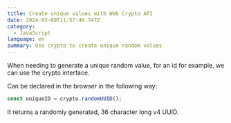 ```yaml
---
title: Create unique values with Web Crypto API
date: 2024-03-09T11:57:46.747Z
category:
  - JavaScript
language: en
summary: Use crypto to create unique random values
---
```


When needing to generate a unique random value, for an id for example, we can use the crypto interface.

Can be declared in the browser in the following way:

```javascript
const uniqueID = crypto.randomUUID();
```

It returns a randomly generated, 36 character long v4 UUID.
